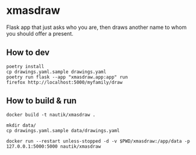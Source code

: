 
# xmasdraw

Flask app that just asks who you are, then draws another name
to whom you should offer a present.

## How to dev

```
poetry install
cp drawings.yaml.sample drawings.yaml
poetry run flask --app "xmasdraw.app:app" run
firefox http://localhost:5000/myfamily/draw
```

## How to build & run

```
docker build -t nautik/xmasdraw .

mkdir data/
cp drawings.yaml.sample data/drawings.yaml

docker run --restart unless-stopped -d -v $PWD/xmasdraw:/app/data -p 127.0.0.1:5000:5000 nautik/xmasdraw
```
